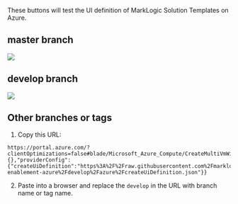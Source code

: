 These buttons will test the UI definition of MarkLogic Solution Templates on Azure.

## master branch

<a href='https://portal.azure.com/?clientOptimizations=false#blade/Microsoft_Azure_Compute/CreateMultiVmWizardBlade/internal_bladeCallId/anything/internal_bladeCallerParams/{"initialData":{},"providerConfig":{"createUiDefinition":"https%3A%2F%2Fraw.githubusercontent.com%2Fmarklogic%2Fcloud-enablement-azure%2Fmaster%2Fazure%2FcreateUiDefinition.json"}}' target="_blank">
    <img src="http://azuredeploy.net/deploybutton.png"/>
</a>


## develop branch

<a href='https://portal.azure.com/?clientOptimizations=false#blade/Microsoft_Azure_Compute/CreateMultiVmWizardBlade/internal_bladeCallId/anything/internal_bladeCallerParams/{"initialData":{},"providerConfig":{"createUiDefinition":"https%3A%2F%2Fraw.githubusercontent.com%2Fmarklogic%2Fcloud-enablement-azure%2Fdevelop%2Fazure%2FcreateUiDefinition.json"}}' target="_blank">
    <img src="http://azuredeploy.net/deploybutton.png"/>
</a>

## Other branches or tags

1. Copy this URL:

```
https://portal.azure.com/?clientOptimizations=false#blade/Microsoft_Azure_Compute/CreateMultiVmWizardBlade/internal_bladeCallId/anything/internal_bladeCallerParams/{"initialData":{},"providerConfig":{"createUiDefinition":"https%3A%2F%2Fraw.githubusercontent.com%2Fmarklogic%2Fcloud-enablement-azure%2Fdevelop%2Fazure%2FcreateUiDefinition.json"}}
```

2. Paste into a browser and replace the `develop` in the URL with branch name or tag name.
